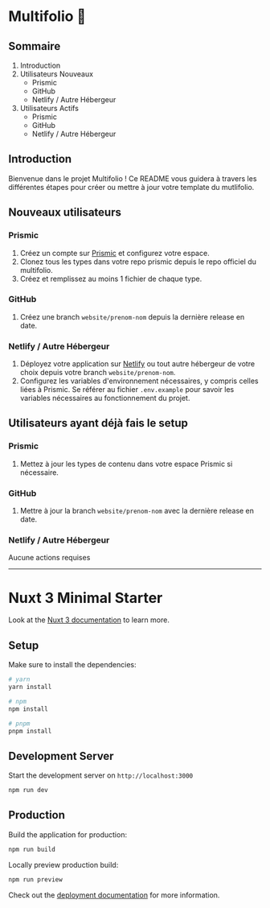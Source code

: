 # Multifolio 💙

## Sommaire
1. Introduction
2. Utilisateurs Nouveaux
   - Prismic
   - GitHub
   - Netlify / Autre Hébergeur
3. Utilisateurs Actifs
   - Prismic
   - GitHub
   - Netlify / Autre Hébergeur

## Introduction
Bienvenue dans le projet Multifolio ! Ce README vous guidera à travers les différentes étapes pour créer ou mettre à jour votre template du mutlifolio.

## Nouveaux utilisateurs

### Prismic
1. Créez un compte sur [Prismic](https://prismic.io/) et configurez votre espace.
2. Clonez tous les types dans votre repo prismic depuis le repo officiel du multifolio.
3. Créez et remplissez au moins 1 fichier de chaque type.

### GitHub
1. Créez une branch `website/prenom-nom` depuis la dernière release en date.

### Netlify / Autre Hébergeur
1. Déployez votre application sur [Netlify](https://www.netlify.com/) ou tout autre hébergeur de votre choix depuis votre branch `website/prenom-nom`.
2. Configurez les variables d'environnement nécessaires, y compris celles liées à Prismic. Se référer au fichier `.env.example` pour savoir les variables nécessaires au fonctionnement du projet.

## Utilisateurs ayant déjà fais le setup

### Prismic
1. Mettez à jour les types de contenu dans votre espace Prismic si nécessaire.

### GitHub
1. Mettre à jour la branch `website/prenom-nom` avec la dernière release en date.

### Netlify / Autre Hébergeur
Aucune actions requises

---

# Nuxt 3 Minimal Starter

Look at the [Nuxt 3 documentation](https://nuxt.com/docs/getting-started/introduction) to learn more.

## Setup

Make sure to install the dependencies:

```bash
# yarn
yarn install

# npm
npm install

# pnpm
pnpm install
```

## Development Server

Start the development server on `http://localhost:3000`

```bash
npm run dev
```

## Production

Build the application for production:

```bash
npm run build
```

Locally preview production build:

```bash
npm run preview
```

Check out the [deployment documentation](https://nuxt.com/docs/getting-started/deployment) for more information.
